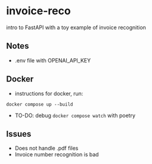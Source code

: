 # invoice-reco
intro to FastAPI with a toy example of invoice recognition

## Notes

* .env file with OPENAI_API_KEY

## Docker

* instructions for docker, run:
```
docker compose up --build
```

* TO-DO: debug `docker compose watch` with poetry

## Issues

* Does not handle .pdf files
* Invoice number recognition is bad



